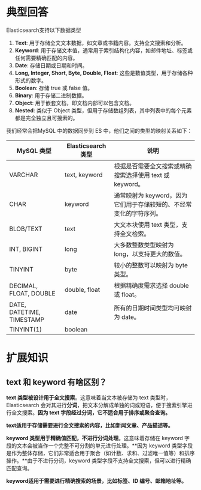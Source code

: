 # 典型回答

Elasticsearch支持以下数据类型

1. **Text**: 用于存储全文文本数据，如文章或书籍内容。支持全文搜索和分析。
2. **Keyword**: 用于存储文本值，通常用于索引结构化内容，如邮件地址、标签或任何需要精确匹配的内容。
3. **Date**: 存储日期或日期和时间。
4. **Long, Integer, Short, Byte, Double, Float**: 这些是数值类型，用于存储各种形式的数字。
5. **Boolean**: 存储 true 或 false 值。
6. **Binary**: 用于存储二进制数据。
7. **Object**: 用于嵌套文档，即文档内部可以包含文档。
8. **Nested**: 类似于 Object 类型，但用于存储数组列表，其中列表中的每个元素都是完全独立且可搜索的。

我们经常会把MySQL 中的数据同步到 ES 中，他们之间的类型的映射关系如下：

| **MySQL 类型** | **Elasticsearch 类型** | **说明** |
| --- | --- | --- |
| VARCHAR | text, keyword | 根据是否需要全文搜索或精确搜索选择使用 text 或 keyword。 |
| CHAR | keyword | 通常映射为 keyword，因为它们用于存储较短的、不经常变化的字符序列。 |
| BLOB/TEXT | text | 大文本块使用 text 类型，支持全文检索。 |
| INT, BIGINT | long | 大多数整数类型映射为 long，以支持更大的数值。 |
| TINYINT | byte | 较小的整数可以映射为 byte 类型。 |
| DECIMAL, FLOAT, DOUBLE | double, float | 根据精确度需求选择 double 或 float。 |
| DATE, DATETIME, TIMESTAMP | date | 所有的日期时间类型均可映射为 date。 |
| TINYINT(1) | boolean | <br /> |


# 扩展知识

## text 和 keyword 有啥区别？

**text 类型被设计用于全文搜索**。这意味着当文本被存储为 text 类型时，Elasticsearch 会对其进行**分词**，把文本分解成单独的词或短语，便于搜索引擎进行全文搜索。**因为 text 字段经过分词，它不适合用于排序或聚合查询。**

**text适用于存储需要进行全文搜索的内容，比如新闻文章、产品描述等。**

**keyword 类型用于精确值匹配，不进行分词处理**。这意味着存储在 keyword 字段的文本会被当作一个完整不可分割的单元进行处理。**因为 keyword 类型字段是作为整体存储，它们非常适合用于聚合（如计数、求和、过滤唯一值等）和排序操作。**由于不进行分词，keyword 类型字段不支持全文搜索，但可以进行精确匹配查询。

**keyword适用于需要进行精确搜索的场景，比如标签、ID 编号、邮箱地址等。**

